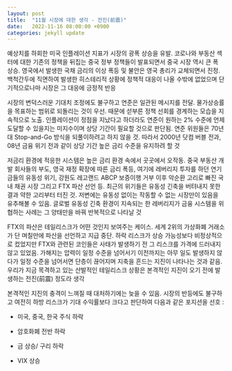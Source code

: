 ```yaml
---
layout: post
title:  "11월 시장에 대한 생각 - 전진(前震)"
date:   2022-11-16 08:00:00 +0900
categories: jekyll update
---
```


예상치를 하회한 미국 인플레이션 지표가 시장의 광폭 상승을 유발. 코로나와 부동산 섹터에 대한 기존의 정책을 뒤집는 중국 정부 정책들이 발표되면서 중국 시장 역시 큰 폭 상승. 영국에서 발생한 국채 금리의 이상 폭등 및 불안은 영국 총리가 교체되면서 진정. 백척간두에 직면하여 발생한 히스테리적 상황에 정책적 대응이 나올 수밖에 없었으며 단기적으로나마 시장은 그 대응에 긍정적 반응

시장의 변덕스러운 기대치 조정에도 불구하고 연준은 일관된 메시지를 전달. 물가상승률을 목표하는 범위로 되돌리는 것이 우선. 때문에 섣부른 정책 선회를 경계하는 모습을 지속적으로 노출. 인플레이션이 정점을 지났다고 하더라도 연준이 원하는 2% 수준에 언제 도달할 수 있을지는 미지수이며 상당 기간이 필요할 것으로 판단됨. 연준 위원들은 70년대 Stop-and-Go 방식을 되풀이하려고 하지 않을 것. 따라서 2000년 닷컴 버블 전과, 08년 금융 위기 전과 같이 상당 기간 높은 금리 수준을 유지하려 할 것

저금리 환경에 적응한 시스템은 높은 금리 환경 속에서 곳곳에서 오작동. 중국 부동산 개발 회사들의 부도, 영국 재정 확장에 따른 금리 폭등, 여기에 레버리지 투자를 하던 연기금들의 유동성 위기, 강원도 레고랜드 ABCP 보증이행 거부 이후 악순환 고리로 빠진 국내 채권 시장 그리고 FTX 파산 선언 등. 최근의 위기들은 유동성 긴축을 버텨내지 못한 결과 약한 고리부터 터진 것. 저변에는 유동성 없이는 작동할 수 없는 시장만이 있음을 유추해볼 수 있음. 글로벌 유동성 긴축 환경이 지속되는 한 레버리지가 금융 시스템을 위협하는 사례는 그 양태만을 바꿔 반복적으로 나타날 것

FTX의 파산은 테일리스크가 어떤 것인지 보여주는 케이스. 세계 2위의 가상화폐 거래소가 단 며칠만에 파산을 선언하고 지급 중단. 하락 리스크가 상승 가능성보다 비정상적으로 컸었지만 FTX와 관련된 코인들은 사태가 발생하기 전 그 리스크를 가격에 드러내지 않고 있었음. 가해지는 압력이 일정 수준을 넘어서기 이전까지는 아무 일도 발생하지 않다가 일정 수준을 넘어서면 단층이 끊어지며 지축을 흔드는 지진이 나타나는 것과 같음. 우리가 지금 목격하고 있는 산발적인 테일리스크 상황은 본격적인 지진이 오기 전에 발생하는 전진(前震) 정도라 생각

본격적인 지진의 충격이 느껴질 때 대처하기에는 늦을 수 있음. 시장의 반등에도 불구하고 여전히 하방 리스크가 기대 수익률보다 크다고 판단하여 다음과 같은 포지션을 선호 : 

- 미국, 중국, 한국 주식 하락

- 암호화폐 전반 하락

- 금 상승/ 구리 하락

- VIX 상승